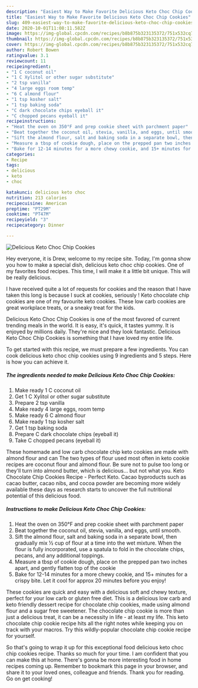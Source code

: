```yaml
---
description: "Easiest Way to Make Favorite Delicious Keto Choc Chip Cookies"
title: "Easiest Way to Make Favorite Delicious Keto Choc Chip Cookies"
slug: 409-easiest-way-to-make-favorite-delicious-keto-choc-chip-cookies
date: 2020-10-01T11:08:11.582Z
image: https://img-global.cpcdn.com/recipes/b8b875b323135372/751x532cq70/delicious-keto-choc-chip-cookies-recipe-main-photo.jpg
thumbnail: https://img-global.cpcdn.com/recipes/b8b875b323135372/751x532cq70/delicious-keto-choc-chip-cookies-recipe-main-photo.jpg
cover: https://img-global.cpcdn.com/recipes/b8b875b323135372/751x532cq70/delicious-keto-choc-chip-cookies-recipe-main-photo.jpg
author: Robert Bowen
ratingvalue: 3.1
reviewcount: 11
recipeingredient:
- "1 C coconut oil"
- "1 C Xylitol or other sugar substitute"
- "2 tsp vanilla"
- "4 large eggs room temp"
- "6 C almond flour"
- "1 tsp kosher salt"
- "1 tsp baking soda"
- "C dark chocolate chips eyeball it"
- "C chopped pecans eyeball it"
recipeinstructions:
- "Heat the oven on 350°F and prep cookie sheet with parchment paper"
- "Beat together the coconut oil, stevia, vanilla, and eggs, until smooth."
- "Sift the almond flour, salt and baking soda in a separate bowl, then gradually mix ½ cup of flour at a time into the wet mixture. When the flour is fully incorporated, use a spatula to fold in the chocolate chips, pecans, and any additional toppings."
- "Measure a tbsp of cookie dough, place on the prepped pan two inches apart, and gently flatten top of the cookie"
- "Bake for 12-14 minutes for a more chewy cookie, and 15+ minutes for a crispy bite. Let it cool for approx 20 minutes before you enjoy!"
categories:
- Recipe
tags:
- delicious
- keto
- choc

katakunci: delicious keto choc 
nutrition: 213 calories
recipecuisine: American
preptime: "PT29M"
cooktime: "PT47M"
recipeyield: "3"
recipecategory: Dinner

---
```



![Delicious Keto Choc Chip Cookies](https://img-global.cpcdn.com/recipes/b8b875b323135372/751x532cq70/delicious-keto-choc-chip-cookies-recipe-main-photo.jpg)

Hey everyone, it is Drew, welcome to my recipe site. Today, I'm gonna show you how to make a special dish, delicious keto choc chip cookies. One of my favorites food recipes. This time, I will make it a little bit unique. This will be really delicious.

I have received quite a lot of requests for cookies and the reason that I have taken this long is because I suck at cookies, seriously ! Keto chocolate chip cookies are one of my favourite keto cookies. These low carb cookies are great workplace treats, or a sneaky treat for the kids.

Delicious Keto Choc Chip Cookies is one of the most favored of current trending meals in the world. It is easy, it's quick, it tastes yummy. It is enjoyed by millions daily. They're nice and they look fantastic. Delicious Keto Choc Chip Cookies is something that I have loved my entire life.


To get started with this recipe, we must prepare a few ingredients. You can cook delicious keto choc chip cookies using 9 ingredients and 5 steps. Here is how you can achieve it.

<!--inarticleads1-->

##### The ingredients needed to make Delicious Keto Choc Chip Cookies:

1. Make ready 1 C coconut oil
1. Get 1 C Xylitol or other sugar substitute
1. Prepare 2 tsp vanilla
1. Make ready 4 large eggs, room temp
1. Make ready 6 C almond flour
1. Make ready 1 tsp kosher salt
1. Get 1 tsp baking soda
1. Prepare C dark chocolate chips (eyeball it)
1. Take C chopped pecans (eyeball it)


These homemade and low carb chocolate chip keto cookies are made with almond flour and can The two types of flour used most often in keto cookie recipes are coconut flour and almond flour. Be sure not to pulse too long or they&#39;ll turn into almond butter, which is delicious… but not what you. Keto Chocolate Chip Cookies Recipe - Perfect Keto. Cacao byproducts such as cacao butter, cacao nibs, and cocoa powder are becoming more widely available these days as research starts to uncover the full nutritional potential of this delicious food. 

<!--inarticleads2-->

##### Instructions to make Delicious Keto Choc Chip Cookies:

1. Heat the oven on 350°F and prep cookie sheet with parchment paper
1. Beat together the coconut oil, stevia, vanilla, and eggs, until smooth.
1. Sift the almond flour, salt and baking soda in a separate bowl, then gradually mix ½ cup of flour at a time into the wet mixture. When the flour is fully incorporated, use a spatula to fold in the chocolate chips, pecans, and any additional toppings.
1. Measure a tbsp of cookie dough, place on the prepped pan two inches apart, and gently flatten top of the cookie
1. Bake for 12-14 minutes for a more chewy cookie, and 15+ minutes for a crispy bite. Let it cool for approx 20 minutes before you enjoy!


These cookies are quick and easy with a delicious soft and chewy texture, perfect for your low carb or gluten free diet. This is a delicious low carb and keto friendly dessert recipe for chocolate chip cookies, made using almond flour and a sugar free sweetener. The chocolate chip cookie is more than just a delicious treat, it can be a necessity in life - at least my life. This keto chocolate chip cookie recipe hits all the right notes while keeping you on track with your macros. Try this wildly-popular chocolate chip cookie recipe for yourself. 

So that's going to wrap it up for this exceptional food delicious keto choc chip cookies recipe. Thanks so much for your time. I am confident that you can make this at home. There's gonna be more interesting food in home recipes coming up. Remember to bookmark this page in your browser, and share it to your loved ones, colleague and friends. Thank you for reading. Go on get cooking!
